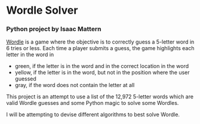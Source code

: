 # **Wordle Solver**
### Python project by Isaac Mattern

[Wordle](https://www.powerlanguage.co.uk/wordle/) is a game where the objective is to correctly guess a 5-letter word in 6 tries or less. Each time a player submits a guess, the game highlights each letter in the word in

*   green, if the letter is in the word and in the correct location in the word
*   yellow, if the letter is in the word, but not in the position where the user guessed
*   gray, if the word does not contain the letter at all

This project is an attempt to use a list of the 12,972 5-letter words which are valid Wordle guesses and some Python magic to solve some Wordles.

I will be attempting to devise different algorithms to best solve Wordle.
